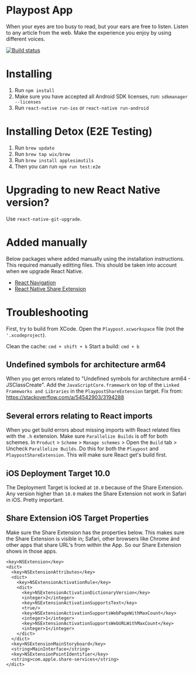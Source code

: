 # Playpost App
When your eyes are too busy to read, but your ears are free to listen. Listen to any article from the web. Make the experience you enjoy by using different voices.

[![Build status](https://build.appcenter.ms/v0.1/apps/be2d00ac-bfc6-43ce-ab5f-3c7c7a674048/branches/master/badge)](https://appcenter.ms)

# Installing
1. Run `npm install`
2. Make sure you have accepted all Android SDK licenses, run: `sdkmanager --licenses`
3. Run `react-native run-ios` or `react-native run-android`

# Installing Detox (E2E Testing)
1. Run `brew update`
2. Run `brew tap wix/brew`
3. Run `brew install applesimutils`
4. Then you can run `npm run test:e2e`

# Upgrading to new React Native version?
Use `react-native-git-upgrade`.

# Added manually
Below packages where added manually using the installation instructions. This required manually editting files. This should be taken into account when we upgrade React Native.

- [React Navigation](https://reactnavigation.org/docs/en/getting-started.html)
- [React Native Share Extension](https://github.com/alinz/react-native-share-extension)


# Troubleshooting
First, try to build from XCode. Open the `Playpost.xcworkspace` file (not the `'.xcodeproject`).

Clean the cache: `cmd + shift + k`
Start a build: `cmd + b`

## Undefined symbols for architecture arm64
When you get errors related to "Undefined symbols for architecture arm64 - JSClassCreate". Add the `JavaScriptCore.framework` on top of the `Linked Frameworks and Libraries` in the `PlaypostShareExtension` target.
Fix from: https://stackoverflow.com/a/54542903/3194288

## Several errors relating to React imports
When you get build errors about missing imports with React related files with the `.h` extension. Make sure `Parallelize Builds` is off for both schemes. In `Product` > `Scheme` > `Manage schemes` > Open the `Build` tab > Uncheck `Parallelize Builds`. Do this for both the `Playpost` and `PlaypostShareExtension`.
This will make sure React get's build first.

## iOS Deployment Target 10.0
The Deployment Target is locked at `10.0` because of the Share Extension. Any version higher than `10.0` makes the Share Extension not work in Safari in iOS. Pretty important.

## Share Extension iOS Target Properties
Make sure the Share Extension has the properties below. This makes sure the Share Extension is visible in; Safari, other browsers like Chrome ánd other apps that share URL's from within the App. So our Share Extension shows in those apps.

```
<key>NSExtension</key>
<dict>
  <key>NSExtensionAttributes</key>
  <dict>
    <key>NSExtensionActivationRule</key>
    <dict>
      <key>NSExtensionActivationDictionaryVersion</key>
      <integer>2</integer>
      <key>NSExtensionActivationSupportsText</key>
      <true/>
      <key>NSExtensionActivationSupportsWebPageWithMaxCount</key>
      <integer>1</integer>
      <key>NSExtensionActivationSupportsWebURLWithMaxCount</key>
      <integer>1</integer>
    </dict>
  </dict>
  <key>NSExtensionMainStoryboard</key>
  <string>MainInterface</string>
  <key>NSExtensionPointIdentifier</key>
  <string>com.apple.share-services</string>
</dict>
  ```
